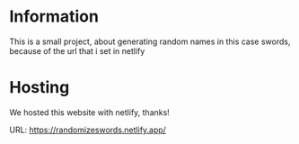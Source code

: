 # Information

This is a small project, about generating random names in this case swords, because of the url that i set in netlify

# Hosting

We hosted this website with netlify, thanks!

URL: https://randomizeswords.netlify.app/
